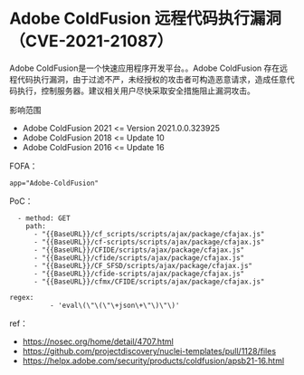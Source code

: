 # Adobe ColdFusion 远程代码执行漏洞（CVE-2021-21087）

Adobe ColdFusion是一个快速应用程序开发平台。。Adobe ColdFusion 存在远程代码执行漏洞，由于过滤不严，未经授权的攻击者可构造恶意请求，造成任意代码执行，控制服务器。建议相关用户尽快采取安全措施阻止漏洞攻击。

影响范围

* Adobe ColdFusion 2021 <= Version 2021.0.0.323925
* Adobe ColdFusion 2018 <= Update 10
* Adobe ColdFusion 2016 <= Update 16

FOFA：

```
app="Adobe-ColdFusion"
```

PoC：

```
  - method: GET
    path:
      - "{{BaseURL}}/cf_scripts/scripts/ajax/package/cfajax.js"
      - "{{BaseURL}}/cf-scripts/scripts/ajax/package/cfajax.js"
      - "{{BaseURL}}/CFIDE/scripts/ajax/package/cfajax.js"
      - "{{BaseURL}}/cfide/scripts/ajax/package/cfajax.js"
      - "{{BaseURL}}/CF_SFSD/scripts/ajax/package/cfajax.js"
      - "{{BaseURL}}/cfide-scripts/ajax/package/cfajax.js"
      - "{{BaseURL}}/cfmx/CFIDE/scripts/ajax/package/cfajax.js"

regex:
          - 'eval\(\"\(\"\+json\+\"\)\"\)'
```

ref：

* https://nosec.org/home/detail/4707.html
* https://github.com/projectdiscovery/nuclei-templates/pull/1128/files
* https://helpx.adobe.com/security/products/coldfusion/apsb21-16.html